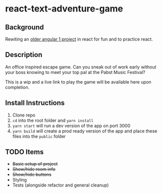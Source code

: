 # react-text-adventure-game

## Background
Rewiting an [older angular 1 project](https://github.com/deeheber/text-adventure-game) in react for fun and to practice react.

## Description
An office inspired escape game. Can you sneak out of work early without your boss knowing to meet your top pal at the Pabst Music Festival?

This is a wip and a live link to play the game will be available here upon completion.

## Install Instructions
1. Clone repo
2. `cd` into the root folder and `yarn install`
3. `yarn start` will run a dev version of the app on port 3000
4. `yarn build` will create a prod ready version of the app and place these files into the `public` folder

## TODO Items
- ~~Basic setup of project~~
- ~~Show/hide room info~~
- ~~Show/hide buttons~~
- Styling
- Tests (alongside refactor and general cleanup)
